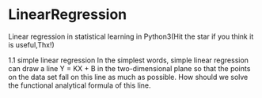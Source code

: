 # LinearRegression
Linear regression in statistical learning in Python3(Hit the star if you think it is useful,Thx!)

1.1 simple linear regression 
    In the simplest words, simple linear regression can draw a line Y = KX + B in the two-dimensional plane so that the points on the data set fall on this line as much  as possible. How should we solve the functional analytical formula of this line.

